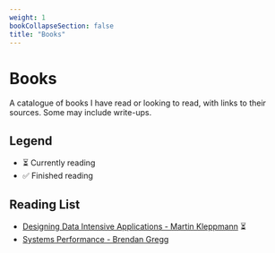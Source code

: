 ```yaml
---
weight: 1
bookCollapseSection: false
title: "Books"
---
```

# Books

A catalogue of books I have read or looking to read, with links to their sources. Some may include write-ups.

## Legend
- ⏳ Currently reading
- ✅ Finished reading

## Reading List
- [Designing Data Intensive Applications - Martin Kleppmann](https://www.oreilly.com/library/view/designing-data-intensive-applications/9781098119058/) ⏳
- [Systems Performance - Brendan Gregg](https://www.brendangregg.com/systems-performance-2nd-edition-book.html)
